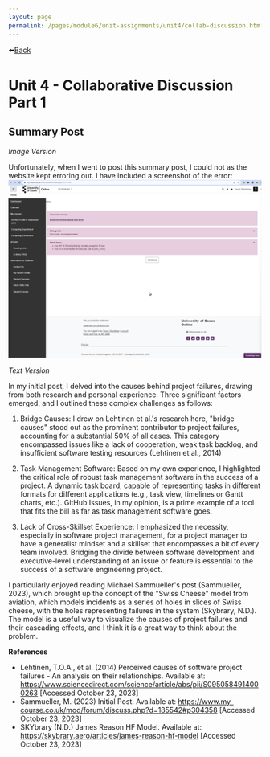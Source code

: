 ```yaml
---
layout: page
permalink: /pages/module6/unit-assignments/unit4/collab-discussion.html
---
```


⬅️[Back](/pages/module6.html)

# Unit 4 - Collaborative Discussion Part 1

## Summary Post

*Image Version*

Unfortunately, when I went to post this summary post, I could not as the website kept erroring out. I have included a screenshot of the error:
![website error on collab discussion forum](images/website-error-preventing-post.png)

*Text Version*

In my initial post, I delved into the causes behind project failures, drawing from both research and personal experience. Three significant factors emerged, and I outlined these complex challenges as follows:

1. Bridge Causes: I drew on Lehtinen et al.'s research here, "bridge causes" stood out as the prominent contributor to project failures, accounting for a substantial 50% of all cases. This category encompassed issues like a lack of cooperation, weak task backlog, and insufficient software testing resources (Lehtinen et al., 2014)

2. Task Management Software: Based on my own experience, I highlighted the critical role of robust task management software in the success of a project. A dynamic task board, capable of representing tasks in different formats for different applications (e.g., task view, timelines or Gantt charts, etc.). GitHub Issues, in my opinion, is a prime example of a tool that fits the bill as far as task management software goes.

3. Lack of Cross-Skillset Experience: I emphasized the necessity, especially in software project management, for a project manager to have a generalist mindset and a skillset that encompasses a bit of every team involved. Bridging the divide between software development and executive-level understanding of an issue or feature is essential to the success of a software engineering project.

I particularly enjoyed reading Michael Sammueller's post (Sammueller, 2023), which brought up the concept of the "Swiss Cheese" model from aviation, which models incidents as a series of holes in slices of Swiss cheese, with the holes representing failures in the system (Skybrary, N.D.). The model is a useful way to visualize the causes of project failures and their cascading effects, and I think it is a great way to think about the problem.

**References**

- Lehtinen, T.O.A., et al. (2014) Perceived causes of software project failures - An analysis on their relationships. Available at: https://www.sciencedirect.com/science/article/abs/pii/S0950584914000263 [Accessed October 23, 2023]
- Sammueller, M. (2023) Initial Post. Available at: https://www.my-course.co.uk/mod/forum/discuss.php?d=185542#p304358 [Accessed October 23, 2023]
- SKYbrary (N.D.) James Reason HF Model. Available at: https://skybrary.aero/articles/james-reason-hf-model [Accessed October 23, 2023]
